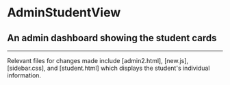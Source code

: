 # AdminStudentView

## An admin dashboard showing the student cards


----------------------------------

Relevant files for changes made include [admin2.html], [new.js], [sidebar.css], and [student.html] which displays the student's individual information.